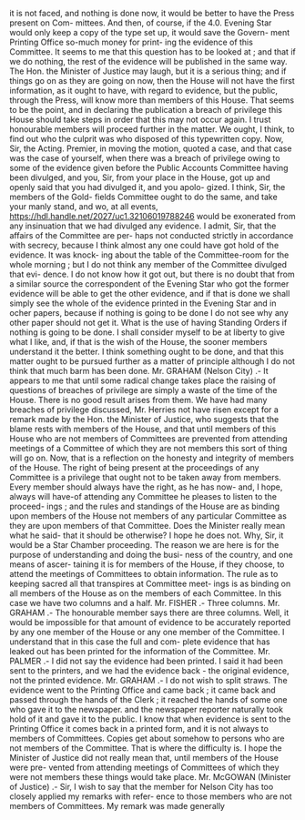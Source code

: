 it is not faced, and nothing is done now, it would be better to have the Press present on Com- mittees. And then, of course, if the 4.0. Evening Star would only keep a copy of the type set up, it would save the Govern- ment Printing Office so-much money for print- ing the evidence of this Committee. It seems to me that this question has to be looked at ; and that if we do nothing, the rest of the evidence will be published in the same way. The Hon. the Minister of Justice may laugh, but it is a serious thing; and if things go on as they are going on now, then the House will not have the first information, as it ought to have, with regard to evidence, but the public, through the Press, will know more than members of this House. That seems to be the point, and in declaring the publication a breach of privilege this House should take steps in order that this may not occur again. I trust honourable members will proceed further in the matter. We ought, I think, to find out who the culprit was who disposed of this typewritten copy. Now, Sir, the Acting. Premier, in moving the motion, quoted a case, and that case was the case of yourself, when there was a breach of privilege owing to some of the evidence given before the Public Accounts Committee having been divulged, and you, Sir, from your place in the House, got up and openly said that you had divulged it, and you apolo- gized. I think, Sir, the members of the Gold- fields Committee ought to do the same, and take your manly stand, and wo, at all events, https://hdl.handle.net/2027/uc1.32106019788246 would be exonerated from any insinuation that we had divulged any evidence. I admit, Sir, that the affairs of the Committee are per- haps not conducted strictly in accordance with secrecy, because I think almost any one could have got hold of the evidence. It was knock- ing about the table of the Committee-room for the whole morning ; but I do not think any member of the Committee divulged that evi- dence. I do not know how it got out, but there is no doubt that from a similar source the correspondent of the Evening Star who got the former evidence will be able to get the other evidence, and if that is done we shall simply see the whole of the evidence printed in the Evening Star and in ocher papers, because if nothing is going to be done I do not see why any other paper should not get it. What is the use of having Standing Orders if nothing is going to be done. I shall consider myself to be at liberty to give what I like, and, if that is the wish of the House, the sooner members understand it the better. I think something ought to be done, and that this matter ought to be pursued further as a matter of principle although I do not think that much barm has been done. Mr. GRAHAM (Nelson City) .- It appears to me that until some radical change takes place the raising of questions of breaches of privilege are simply a waste of the time of the House. There is no good result arises from them. We have had many breaches of privilege discussed, Mr. Herries not have risen except for a remark made by the Hon. the Minister of Justice, who suggests that the blame rests with members of the House, and that until members of this House who are not members of Committees are prevented from attending meetings of a Committee of which they are not members this sort of thing will go on. Now, that is a reflection on the honesty and integrity of members of the House. The right of being present at the proceedings of any Committee is a privilege that ought not to be taken away from members. Every member should always have the right, as he has now- and, I hope, always will have-of attending any Committee he pleases to listen to the proceed- ings ; and the rules and standings of the House are as binding upon members of the House not members of any particular Committee as they are upon members of that Committee. Does the Minister really mean what he said- that it should be otherwise? I hope he does not. Why, Sir, it would be a Star Chamber proceeding. The reason we are here is for the purpose of understanding and doing the busi- ness of the country, and one means of ascer- taining it is for members of the House, if they choose, to attend the meetings of Committees to obtain information. The rule as to keeping sacred all that transpires at Committee meet- ings is as binding on all members of the House as on the members of each Committee. In this case we have two columns and a half. Mr. FISHER .- Three columns. Mr. GRAHAM .- The honourable member says there are three columns. Well, it would be impossible for that amount of evidence to be accurately reported by any one member of the House or any one member of the Committee. I understand that in this case the full and com- plete evidence that has leaked out has been printed for the information of the Committee. Mr. PALMER .- I did not say the evidence had been printed. I said it had been sent to the printers, and we had the evidence back - the original evidence, not the printed evidence. Mr. GRAHAM .- I do not wish to split straws. The evidence went to the Printing Office and came back ; it came back and passed through the hands of the Clerk ; it reached the hands of some one who gave it to the newspaper. and the newspaper reporter naturally took hold of it and gave it to the public. I know that when evidence is sent to the Printing Office it comes back in a printed form, and it is not always to members of Committees. Copies get about somehow to persons who are not members of the Committee. That is where the difficulty is. I hope the Minister of Justice did not really mean that, until members of the House were pre- vented from attending meetings of Committees of which they were not members these things would take place. Mr. McGOWAN (Minister of Justice) .- Sir, I wish to say that the member for Nelson City has too closely applied my remarks with refer- ence to those members who are not members of Committees. My remark was made generally 